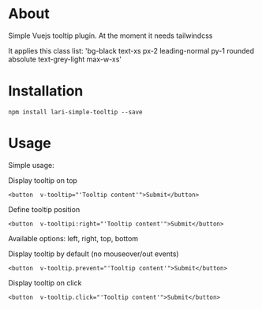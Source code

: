 # About

Simple Vuejs tooltip plugin. At the moment it needs tailwindcss


It applies this class list: 'bg-black text-xs px-2 leading-normal py-1 rounded absolute text-grey-light max-w-xs'



# Installation

```
npm install lari-simple-tooltip --save
```


# Usage

Simple usage:

Display tooltip on top

```
<button  v-tooltip="'Tooltip content'">Submit</button>
```



Define tooltip position
```
<button  v-tooltipi:right="'Tooltip content'">Submit</button>
```
Available options: left, right, top, bottom



Display tooltip by default (no mouseover/out events)
```
<button  v-tooltip.prevent="'Tooltip content'">Submit</button>
```



Display tooltip on click
```
<button  v-tooltip.click="'Tooltip content'">Submit</button>
```
